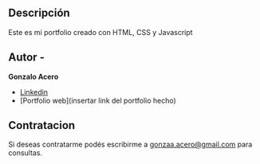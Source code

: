 ## Descripción 

Este es mi portfolio creado con HTML, CSS y Javascript

## Autor - 
**Gonzalo Acero**

* [Linkedin](https://www.linkedin.com/in/gonzalo-acero/)
* [Portfolio web](insertar link del portfolio hecho)

## Contratacion
Si deseas contratarme podés escribirme a gonzaa.acero@gmail.com para consultas.

